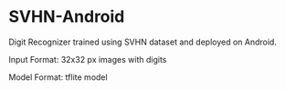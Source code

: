 # SVHN-Android
Digit Recognizer trained using SVHN dataset and deployed on Android.

Input Format: 32x32 px images with digits

Model Format: tflite model 
